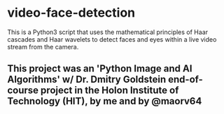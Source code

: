 # video-face-detection
This is a Python3 script that uses the mathematical principles of Haar cascades and Haar wavelets to detect faces and eyes within a live video stream from the camera.


## This project was an 'Python Image and AI Algorithms' w/ Dr. Dmitry Goldstein end-of-course project in the Holon Institute of Technology (HIT), by me and by @maorv64
